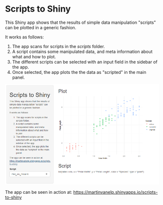 Scripts to Shiny
================

This Shiny app shows that the results of simple data manipulation "scripts" can 
be plotted in a generic fashion.

It works as follows:

1. The app scans for scripts in the *scripts* folder.
2. A script contains some manipulated data, and meta information about what and
    how to plot.
3. The different scripts can be selected with an input field in the sidebar of
    the app.
4. Once selected, the app plots the the data as "scripted" in the main panel.

![Screenshot](./screenshot.png)

The app can be seen in action at:
https://martinvanelp.shinyapps.io/scripts-to-shiny

